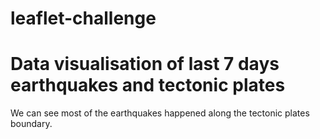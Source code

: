 # leaflet-challenge
# Data visualisation of last 7 days earthquakes and tectonic plates
We can see most of the earthquakes happened along the tectonic plates boundary.
